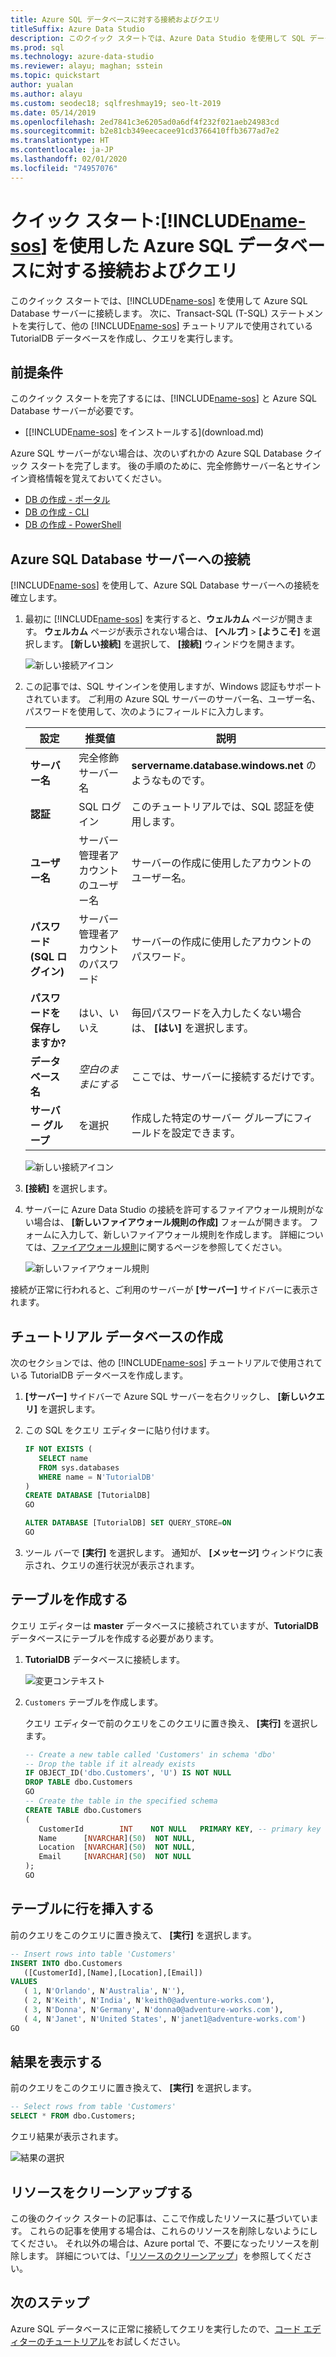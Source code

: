 ```yaml
---
title: Azure SQL データベースに対する接続およびクエリ
titleSuffix: Azure Data Studio
description: このクイック スタートでは、Azure Data Studio を使用して SQL データベースに接続し、クエリを実行する方法を示します
ms.prod: sql
ms.technology: azure-data-studio
ms.reviewer: alayu; maghan; sstein
ms.topic: quickstart
author: yualan
ms.author: alayu
ms.custom: seodec18; sqlfreshmay19; seo-lt-2019
ms.date: 05/14/2019
ms.openlocfilehash: 2ed7841c3e6205ad0a6df4f232f021aeb24983cd
ms.sourcegitcommit: b2e81cb349eecacee91cd3766410ffb3677ad7e2
ms.translationtype: HT
ms.contentlocale: ja-JP
ms.lasthandoff: 02/01/2020
ms.locfileid: "74957076"
---
```

# <a name="quickstart-use-includename-sosincludesname-sos-shortmd-to-connect-and-query-azure-sql-database"></a>クイック スタート:[!INCLUDE[name-sos](../includes/name-sos-short.md)] を使用した Azure SQL データベースに対する接続およびクエリ

このクイック スタートでは、[!INCLUDE[name-sos](../includes/name-sos-short.md)] を使用して Azure SQL Database サーバーに接続します。 次に、Transact-SQL (T-SQL) ステートメントを実行して、他の [!INCLUDE[name-sos](../includes/name-sos-short.md)] チュートリアルで使用されている TutorialDB データベースを作成し、クエリを実行します。

## <a name="prerequisites"></a>前提条件

このクイック スタートを完了するには、[!INCLUDE[name-sos](../includes/name-sos-short.md)] と Azure SQL Database サーバーが必要です。

- [[!INCLUDE[name-sos](../includes/name-sos-short.md)] をインストールする](download.md)

Azure SQL サーバーがない場合は、次のいずれかの Azure SQL Database クイック スタートを完了します。 後の手順のために、完全修飾サーバー名とサインイン資格情報を覚えておいてください。

- [DB の作成 - ポータル](https://docs.microsoft.com/azure/sql-database/sql-database-get-started-portal)
- [DB の作成 - CLI](https://docs.microsoft.com/azure/sql-database/sql-database-get-started-cli)
- [DB の作成 - PowerShell](https://docs.microsoft.com/azure/sql-database/sql-database-get-started-powershell)


## <a name="connect-to-your-azure-sql-database-server"></a>Azure SQL Database サーバーへの接続

[!INCLUDE[name-sos](../includes/name-sos-short.md)] を使用して、Azure SQL Database サーバーへの接続を確立します。

1. 最初に [!INCLUDE[name-sos](../includes/name-sos-short.md)] を実行すると、**ウェルカム** ページが開きます。 **ウェルカム** ページが表示されない場合は、 **[ヘルプ]**  >  **[ようこそ]** を選択します。 **[新しい接続]** を選択して、 **[接続]** ウィンドウを開きます。
   
   ![新しい接続アイコン](media/quickstart-sql-database/new-connection-icon.png)

2. この記事では、SQL サインインを使用しますが、Windows 認証もサポートされています。 ご利用の Azure SQL サーバーのサーバー名、ユーザー名、パスワードを使用して、次のようにフィールドに入力します。

   | 設定       | 推奨値 | 説明 |
   | ------------ | ------------------ | ------------------------------------------------- | 
   | **サーバー名** | 完全修飾サーバー名 | **servername.database.windows.net** のようなものです。 |
   | **認証** | SQL ログイン| このチュートリアルでは、SQL 認証を使用します。 |
   | **ユーザー名** | サーバー管理者アカウントのユーザー名 | サーバーの作成に使用したアカウントのユーザー名。 |
   | **パスワード (SQL ログイン)** | サーバー管理者アカウントのパスワード | サーバーの作成に使用したアカウントのパスワード。 |
   | **パスワードを保存しますか?** | はい、いいえ | 毎回パスワードを入力したくない場合は、 **[はい]** を選択します。 |
   | **データベース名** | *空白のままにする* | ここでは、サーバーに接続するだけです。 |
   | **サーバー グループ** | <Default> を選択 | 作成した特定のサーバー グループにフィールドを設定できます。 | 

   ![新しい接続アイコン](media/quickstart-sql-database/new-connection-screen.png)  

3. **[接続]** を選択します。

4. サーバーに Azure Data Studio の接続を許可するファイアウォール規則がない場合は、 **[新しいファイアウォール規則の作成]** フォームが開きます。 フォームに入力して、新しいファイアウォール規則を作成します。 詳細については、[ファイアウォール規則](https://docs.microsoft.com/azure/sql-database/sql-database-firewall-configure)に関するページを参照してください。

   ![新しいファイアウォール規則](media/quickstart-sql-database/firewall.png)  

接続が正常に行われると、ご利用のサーバーが **[サーバー]** サイドバーに表示されます。

## <a name="create-the-tutorial-database"></a>チュートリアル データベースの作成

次のセクションでは、他の [!INCLUDE[name-sos](../includes/name-sos-short.md)] チュートリアルで使用されている TutorialDB データベースを作成します。

1. **[サーバー]** サイドバーで Azure SQL サーバーを右クリックし、 **[新しいクエリ]** を選択します。

1. この SQL をクエリ エディターに貼り付けます。

   ```sql
   IF NOT EXISTS (
      SELECT name
      FROM sys.databases
      WHERE name = N'TutorialDB'
   )
   CREATE DATABASE [TutorialDB]
   GO

   ALTER DATABASE [TutorialDB] SET QUERY_STORE=ON
   GO
   ```

1. ツール バーで **[実行]** を選択します。 通知が、 **[メッセージ]** ウィンドウに表示され、クエリの進行状況が表示されます。

## <a name="create-a-table"></a>テーブルを作成する

クエリ エディターは **master** データベースに接続されていますが、**TutorialDB** データベースにテーブルを作成する必要があります。 

1. **TutorialDB** データベースに接続します。

   ![変更コンテキスト](media/quickstart-sql-database/change-context2.png)



1. `Customers` テーブルを作成します。 

   クエリ エディターで前のクエリをこのクエリに置き換え、 **[実行]** を選択します。

   ```sql
   -- Create a new table called 'Customers' in schema 'dbo'
   -- Drop the table if it already exists
   IF OBJECT_ID('dbo.Customers', 'U') IS NOT NULL
   DROP TABLE dbo.Customers
   GO
   -- Create the table in the specified schema
   CREATE TABLE dbo.Customers
   (
      CustomerId        INT    NOT NULL   PRIMARY KEY, -- primary key column
      Name      [NVARCHAR](50)  NOT NULL,
      Location  [NVARCHAR](50)  NOT NULL,
      Email     [NVARCHAR](50)  NOT NULL
   );
   GO
   ```


## <a name="insert-rows-into-the-table"></a>テーブルに行を挿入する

前のクエリをこのクエリに置き換えて、 **[実行]** を選択します。

   ```sql
   -- Insert rows into table 'Customers'
   INSERT INTO dbo.Customers
      ([CustomerId],[Name],[Location],[Email])
   VALUES
      ( 1, N'Orlando', N'Australia', N''),
      ( 2, N'Keith', N'India', N'keith0@adventure-works.com'),
      ( 3, N'Donna', N'Germany', N'donna0@adventure-works.com'),
      ( 4, N'Janet', N'United States', N'janet1@adventure-works.com')
   GO
   ```

## <a name="view-the-result"></a>結果を表示する

前のクエリをこのクエリに置き換えて、 **[実行]** を選択します。

   ```sql
   -- Select rows from table 'Customers'
   SELECT * FROM dbo.Customers;
   ```

クエリ結果が表示されます。

   ![結果の選択](media/quickstart-sql-database/select-results2.png)


## <a name="clean-up-resources"></a>リソースをクリーンアップする

この後のクイック スタートの記事は、ここで作成したリソースに基づいています。 これらの記事を使用する場合は、これらのリソースを削除しないようにしてください。 それ以外の場合は、Azure portal で、不要になったリソースを削除します。 詳細については、「[リソースのクリーンアップ](https://docs.microsoft.com/azure/sql-database/sql-database-get-started-portal#clean-up-resources)」を参照してください。

## <a name="next-steps"></a>次のステップ

Azure SQL データベースに正常に接続してクエリを実行したので、[コード エディターのチュートリアル](tutorial-sql-editor.md)をお試しください。
